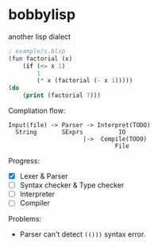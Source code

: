 # bobbylisp
another lisp dialect

```lisp
; example/s.blsp
(fun factorial (x)
    (if (<= x 1)
        1
        (* x (factorial (- x 1)))))
(do
    (print (factorial 7)))
```

Compliation flow:
```
Input(file) -> Parser -> Interpret(TODO)
  String       SExprs          IO
                     |->  Compile(TODO)
                              File 
```

Progress:
- [X] Lexer & Parser
- [ ] Syntax checker & Type checker
- [ ] Interpreter
- [ ] Compiler

Problems:
- Parser can't detect `(()))` syntax error.